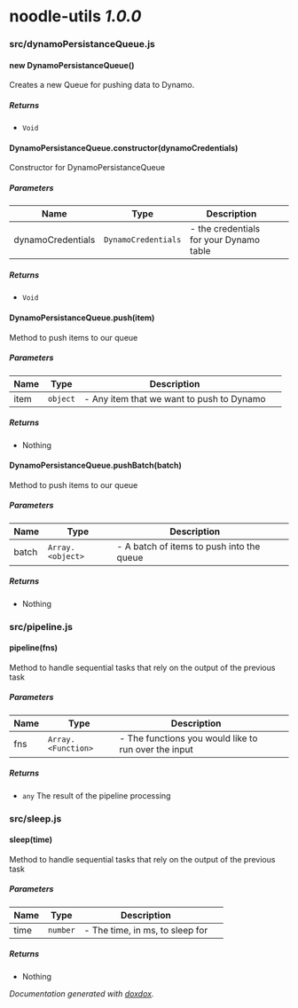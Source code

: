 # noodle-utils *1.0.0*



### src/dynamoPersistanceQueue.js


#### new DynamoPersistanceQueue() 

Creates a new Queue for pushing data to Dynamo.






##### Returns


- `Void`



#### DynamoPersistanceQueue.constructor(dynamoCredentials) 

Constructor for DynamoPersistanceQueue




##### Parameters

| Name | Type | Description |  |
| ---- | ---- | ----------- | -------- |
| dynamoCredentials | `DynamoCredentials`  | - the credentials for your Dynamo table | &nbsp; |




##### Returns


- `Void`



#### DynamoPersistanceQueue.push(item) 

Method to push items to our queue




##### Parameters

| Name | Type | Description |  |
| ---- | ---- | ----------- | -------- |
| item | `object`  | - Any item that we want to push to Dynamo | &nbsp; |




##### Returns


-  Nothing



#### DynamoPersistanceQueue.pushBatch(batch) 

Method to push items to our queue




##### Parameters

| Name | Type | Description |  |
| ---- | ---- | ----------- | -------- |
| batch | `Array.<object>`  | - A batch of items to push into the queue | &nbsp; |




##### Returns


-  Nothing




### src/pipeline.js


#### pipeline(fns) 

Method to handle sequential tasks that rely on the output of the previous task




##### Parameters

| Name | Type | Description |  |
| ---- | ---- | ----------- | -------- |
| fns | `Array.<Function>`  | - The functions you would like to run over the input | &nbsp; |




##### Returns


- `any`  The result of the pipeline processing




### src/sleep.js


#### sleep(time) 

Method to handle sequential tasks that rely on the output of the previous task




##### Parameters

| Name | Type | Description |  |
| ---- | ---- | ----------- | -------- |
| time | `number`  | - The time, in ms, to sleep for | &nbsp; |




##### Returns


-  Nothing




*Documentation generated with [doxdox](https://github.com/neogeek/doxdox).*
